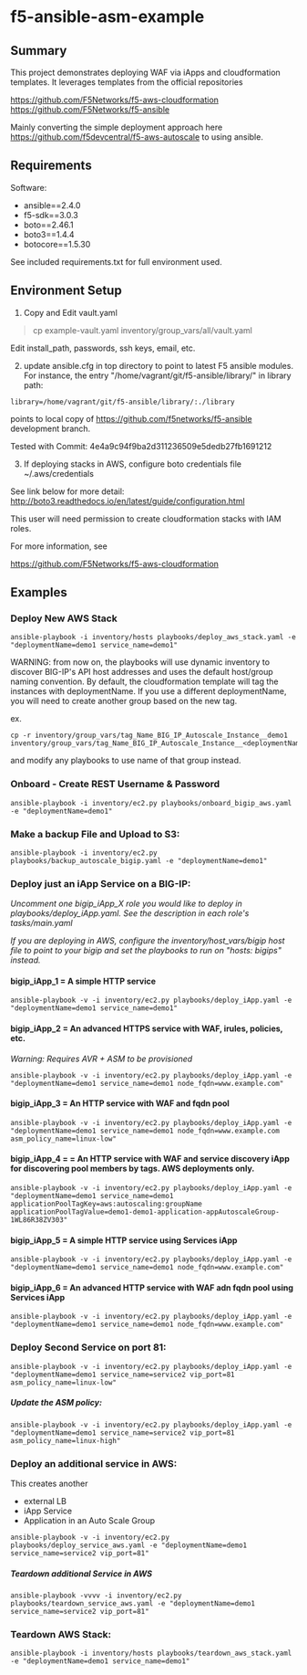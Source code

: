 # f5-ansible-asm-example

## Summary

This project demonstrates deploying WAF via iApps and cloudformation templates. It leverages templates from the official repositories

https://github.com/F5Networks/f5-aws-cloudformation
https://github.com/F5Networks/f5-ansible

Mainly converting the simple deployment approach here  
https://github.com/f5devcentral/f5-aws-autoscale
to using ansible.


## Requirements

Software:

- ansible==2.4.0 
- f5-sdk==3.0.3
- boto==2.46.1
- boto3==1.4.4
- botocore==1.5.30


See included requirements.txt for full environment used.



## Environment Setup

1) Copy and Edit vault.yaml 
 
>cp example-vault.yaml inventory/group_vars/all/vault.yaml 

Edit install_path, passwords, ssh keys, email, etc.


2) update ansible.cfg in top directory to point to latest F5 ansible modules. For instance, the entry "/home/vagrant/git/f5-ansible/library/" in library path: 

```
library=/home/vagrant/git/f5-ansible/library/:./library
```

points to local copy of https://github.com/f5networks/f5-ansible development branch.


Tested with Commit: 4e4a9c94f9ba2d311236509e5dedb27fb1691212


3) If deploying stacks in AWS, configure boto credentials file ~/.aws/credentials

See link below for more detail:
http://boto3.readthedocs.io/en/latest/guide/configuration.html

This user will need permission to create cloudformation stacks with IAM roles.

For more information, see

https://github.com/F5Networks/f5-aws-cloudformation


## Examples

### Deploy New AWS  Stack
```
ansible-playbook -i inventory/hosts playbooks/deploy_aws_stack.yaml -e "deploymentName=demo1 service_name=demo1"
```

WARNING: from now on, the playbooks will use dynamic inventory to discover BIG-IP's API host addresses and uses the default host/group naming convention. By default, the cloudformation template will tag the instances with deploymentName. If you use a different deploymentName, you will need to create another group based on the new tag.

ex.
```
cp -r inventory/group_vars/tag_Name_BIG_IP_Autoscale_Instance__demo1 inventory/group_vars/tag_Name_BIG_IP_Autoscale_Instance__<deploymentName> 
```

and modify any playbooks to use name of that group instead. 



### Onboard - Create REST Username & Password
```
ansible-playbook -i inventory/ec2.py playbooks/onboard_bigip_aws.yaml -e "deploymentName=demo1"
```

### Make a backup File and Upload to S3:
```
ansible-playbook -i inventory/ec2.py playbooks/backup_autoscale_bigip.yaml -e "deploymentName=demo1"
```

### Deploy just an iApp Service on a BIG-IP:
*Uncomment one bigip_iApp_X role you would like to deploy in playbooks/deploy_iApp.yaml. See the description in each role's tasks/main.yaml*

*If you are deploying in AWS, configure the inventory/host_vars/bigip host file to point to your bigip and set the playbooks to run on "hosts: bigips" instead.*


#### bigip_iApp_1 = A simple HTTP service
```
ansible-playbook -v -i inventory/ec2.py playbooks/deploy_iApp.yaml -e "deploymentName=demo1 service_name=demo1"
```

#### bigip_iApp_2 = An advanced HTTPS service with WAF, irules, policies, etc. 
*Warning: Requires AVR + ASM to be provisioned*

```
ansible-playbook -v -i inventory/ec2.py playbooks/deploy_iApp.yaml -e "deploymentName=demo1 service_name=demo1 node_fqdn=www.example.com"
```

#### bigip_iApp_3 = An HTTP service with WAF and fqdn pool
```
ansible-playbook -v -i inventory/ec2.py playbooks/deploy_iApp.yaml -e "deploymentName=demo1 service_name=demo1 node_fqdn=www.example.com asm_policy_name=linux-low"
```

#### bigip_iApp_4 = = An HTTP service with WAF and service discovery iApp for discovering pool members by tags. AWS deployments only.
```
ansible-playbook -v -i inventory/ec2.py playbooks/deploy_iApp.yaml -e "deploymentName=demo1 service_name=demo1 applicationPoolTagKey=aws:autoscaling:groupName applicationPoolTagValue=demo1-demo1-application-appAutoscaleGroup-1WL86R38ZV303"
```

#### bigip_iApp_5 = A simple HTTP service using Services iApp
```
ansible-playbook -v -i inventory/ec2.py playbooks/deploy_iApp.yaml -e "deploymentName=demo1 service_name=demo1 node_fqdn=www.example.com"
```

#### bigip_iApp_6 = An advanced HTTP service with WAF adn fqdn pool using Services iApp
```
ansible-playbook -v -i inventory/ec2.py playbooks/deploy_iApp.yaml -e "deploymentName=demo1 service_name=demo1 node_fqdn=www.example.com"
```

### Deploy Second Service on port 81:

```
ansible-playbook -v -i inventory/ec2.py playbooks/deploy_iApp.yaml -e "deploymentName=demo1 service_name=service2 vip_port=81 asm_policy_name=linux-low"
```

##### Update the ASM policy:
```
ansible-playbook -v -i inventory/ec2.py playbooks/deploy_iApp.yaml -e "deploymentName=demo1 service_name=service2 vip_port=81 asm_policy_name=linux-high"
```


### Deploy an additional service in AWS:
This creates another
 - external LB
 - iApp Service
 - Application in an Auto Scale Group
```
ansible-playbook -v -i inventory/ec2.py playbooks/deploy_service_aws.yaml -e "deploymentName=demo1 service_name=service2 vip_port=81"
```

##### Teardown additional Service in AWS
```
ansible-playbook -vvvv -i inventory/ec2.py playbooks/teardown_service_aws.yaml -e "deploymentName=demo1 service_name=service2 vip_port=81"
```


### Teardown AWS Stack:
```
ansible-playbook -i inventory/hosts playbooks/teardown_aws_stack.yaml -e "deploymentName=demo1 service_name=demo1"
```